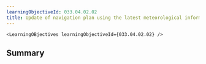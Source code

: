 ```yaml
---
learningObjectiveId: 033.04.02.02
title: Update of navigation plan using the latest meteorological information
---
```


```tsx eval
<LearningOBjectives learningObjectiveId={033.04.02.02} />
```

## Summary
